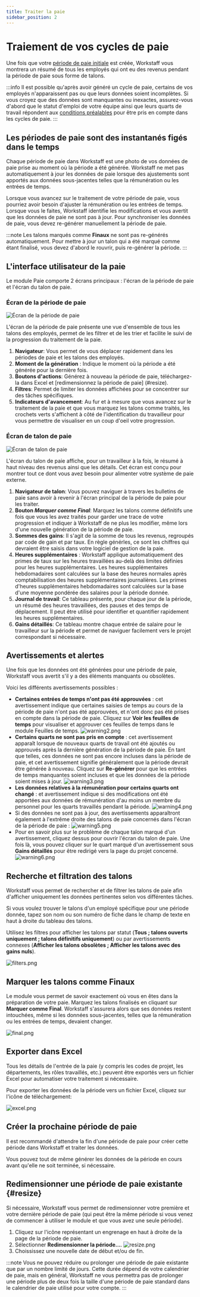 ```yaml
---
title: Traiter la paie
sidebar_position: 2
---
```


# Traiement de vos cycles de paie

Une fois que votre [période de paie initiale](./get-started.md) est créée, Workstaff vous montrera un résumé de tous les employés qui ont eu des revenus pendant la période de paie sous forme de talons.

:::info
Il est possible qu'après avoir généré un cycle de paie, certains de vos employés n'apparaissent pas ou que leurs données soient incomplètes. Si vous croyez que des données sont manquantes ou inexactes, assurez-vous d'abord que le statut d'emploi de votre équipe ainsi que leurs quarts de travail répondent aux [conditions préalables](./get-started.md#prerequisites) pour être pris en compte dans les cycles de paie.
:::

## Les périodes de paie sont des instantanés figés dans le temps

Chaque période de paie dans Workstaff est une photo de vos données de paie prise au moment où la période a été générée. Workstaff ne met pas automatiquement à jour les données de paie lorsque des ajustements sont apportés aux données sous-jacentes telles que la rémunération ou les entrées de temps.

Lorsque vous avancez sur le traitement de votre période de paie, vous pourriez avoir besoin d'ajuster la rémunération ou les entrées de temps. Lorsque vous le faites, Workstaff identifie les modifications et vous avertit que les données de paie ne sont pas à jour. Pour synchroniser les données de paie, vous devez re-générer manuellement la période de paie.

:::note
Les talons marqués comme **Finaux** ne sont pas re-générés automatiquement. Pour mettre à jour un talon qui a été marqué comme étant finalisé, vous devez d'abord le rouvrir, puis re-générer la période.
:::

## L'interface utilisateur de la paie

Le module Paie comporte 2 écrans principaux : l'écran de la période de paie et l'écran du talon de paie.

### Écran de la période de paie

![Écran de la période de paie](./images/payroll-ui-annotated.png)

L'écran de la période de paie présente une vue d'ensemble de tous les talons des employés, permet de les filtrer et de les trier et facilite le suivi de la progression du traitement de la paie.

1. **Navigateur**: Vous permet de vous déplacer rapidement dans les périodes de paie et les talons des employés.
2. **Moment de la génération** : Indique le moment où la période a été générée pour la dernière fois.
3. **Boutons d'actions**: Générez à nouveau la période de paie, téléchargez-la dans Excel et [redimensionnez la période de paie] (#resize).
4. **Filtres**: Permet de limiter les données affichées pour se concentrer sur des tâches spécifiques.
5. **Indicateurs d'avancement**: Au fur et à mesure que vous avancez sur le traitement de la paie et que vous marquez les talons comme traités, les crochets verts s'affichent à côté de l'identification du travailleur pour vous permettre de visualiser en un coup d'oeil votre progression.

### Écran de talon de paie

![Écran de talon de paie](./images/paystub-ui-annotated.png)

L'écran du talon de paie affiche, pour un travailleur à la fois, le résumé à haut niveau des revenus ainsi que les détails. Cet écran est conçu pour montrer tout ce dont vous avez besoin pour alimenter votre système de paie externe.

1. **Navigateur de talon**: Vous pouvez naviguer à travers les bulletins de paie sans avoir à revenir à l'écran principal de la période de paie pour les traiter.
2. **Bouton _Marquer comme Final_**: Marquez les talons comme définitifs une fois que vous les avez traités pour garder une trace de votre progression et indiquer à Workstaff de ne plus les modifier, même lors d'une nouvelle génération de la période de paie.
3. **Sommes des gains**: Il s'agit de la somme de tous les revenus, regroupés par code de gain et par taux. En règle générles, ce sont les chiffres qui devraient être saisis dans votre logiciel de gestion de la paie.
4. **Heures supplémentaires** : Workstaff applique automatiquement des primes de taux sur les heures travaillées au-delà des limites définies pour les heures supplémentaires. Les heures supplémentaires hebdomadaires sont calculées sur la base des heures normales après comptabilisation des heures supplémentaires journalières. Les primes d'heures supplémentaires hebdomadaires sont calculées sur la base d'une moyenne pondérée des salaires pour la période donnée.
5. **Journal de travail**: Ce tableau présente, pour chaque jour de la période, un résumé des heures travaillées, des pauses et des temps de déplacement. Il peut être utilisé pour identifier et quantifier rapidement les heures supplémentaires.
6. **Gains détaillés**: Ce tableau montre chaque entrée de salaire pour le travailleur sur la période et permet de naviguer facilement vers le projet correspondant si nécessaire.

## Avertissements et alertes

Une fois que les données ont été générées pour une période de paie, Workstaff vous avertit s'il y a des éléments manquants ou obsolètes.

Voici les différents avertissements possibles :

- **Certaines entrées de temps n'ont pas été approuvées** : cet avertissement indique que certaines saisies de temps au cours de la période de paie n'ont pas été approuvées, et n'ont donc pas été prises en compte dans la période de paie. Cliquez sur **Voir les feuilles de temps** pour visualiser et approuver ces feuilles de temps dans le module Feuilles de temps.
  ![warning2.png](images/warning2.png)
- **Certains quarts ne sont pas pris en compte** : cet avertissement apparaît lorsque de nouveaux quarts de travail ont été ajoutés ou approuvés après la dernière génération de la période de paie. En tant que telles, ces données ne sont pas encore incluses dans la période de paie, et cet avertissement signifie généralement que la période devrait être générée à nouveau. Cliquez sur **Re-générer** pour que les entrées de temps manquantes soient incluses et que les données de la période soient mises à jour.
  ![warning3.png](images/warning3.png)
- **Les données relatives à la rémunération pour certains quarts ont changé** : et avertissement indique si des modifications ont été apportées aux données de rémunération d'au moins un membre du personnel pour les quarts travaillés pendant la période.
  ![warning4.png](images/warning4.png)
- Si des données ne sont pas à jour, des avertissements apparaîtront également à l'extrême droite des talons de paie concernés dans l'écran de la période de paie :
  ![warning5.png](images/warning5.png)
- Pour en savoir plus sur le problème de chaque talon marqué d'un avertissement, cliquez dessus pour ouvrir l'écran du talon de paie. Une fois là, vous pouvez cliquer sur le quart marqué d'un avertissement sous **Gains détaillés** pour être redirigé vers la page du projet concerné.
  ![warning6.png](images/warning6.png)

## Recherche et filtration des talons

Workstaff vous permet de rechercher et de filtrer les talons de paie afin d'afficher uniquement les données pertinentes selon vos différentes tâches.

Si vous voulez trouver le talons d'un employé spécifique pour une période donnée, tapez son nom ou son numéro de fiche dans le champ de texte en haut à droite du tableau des talons.

Utilisez les filtres pour afficher les talons par statut (**Tous ; talons ouverts uniquement ; talons définitifs uniquement**) ou par avertissements connexes (**Afficher les talons obsolètes ; Afficher les talons avec des gains nuls**).

![filters.png](images/filters.png)

## Marquer les talons comme Finaux

Le module vous permet de savoir exactement où vous en êtes dans la préparation de votre paie. Marquez les talons finalisés en cliquant sur **Marquer comme Final**. Workstaff s'assurera alors que ses données restent intouchées, même si les données sous-jacentes, telles que la rémunération ou les entrées de temps, devaient changer.

![final.png](images/final.png)

## Exporter dans Excel

Tous les détails de l'entrée de la paie (y compris les codes de projet, les départements, les rôles travaillés, etc.) peuvent être exportés vers un fichier Excel pour automatiser votre traitement si nécessaire.

Pour exporter les données de la période vers un fichier Excel, cliquez sur l'icône de téléchargement:

![excel.png](images/excel.png)

## Créer la prochaine période de paie

Il est recommandé d'attendre la fin d'une période de paie pour créer cette période dans Workstaff et traiter les données.

Vous pouvez tout de même générer les données de la période en cours avant qu'elle ne soit terminée, si nécessaire.

## Redimensionner une période de paie existante {#resize}

Si nécessaire, Workstaff vous permet de redimensionner votre première et votre dernière période de paie (qui peut être la même période si vous venez de commencer à utiliser le module et que vous avez une seule période).

1. Cliquez sur l'icône représentant un engrenage en haut à droite de la page de la période de paie.
2. Sélectionner **Redimensionner la période...**.
  ![resize.png](images/resize.png)
3. Choississez une nouvelle date de début et/ou de fin.

:::note
Vous ne pouvez réduire ou prolonger une période de paie existante que par un nombre limité de jours. Cette durée dépend de votre calendrier de paie, mais en général, Workstaff ne vous permettra pas de prolonger une période plus de deux fois la taille d'une période de paie standard dans le calendrier de paie utilisé pour votre compte.
:::
